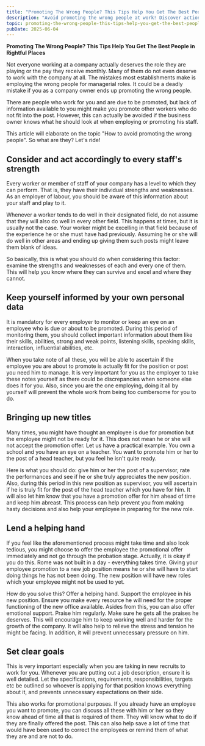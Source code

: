 ```yaml
---
title: "Promoting The Wrong People? This Tips Help You Get The Best People in Rightful Places"
description: "Avoid promoting the wrong people at work! Discover actionable tips to ensure you select the right employees for promotions and leadership roles."
topic: promoting-the-wrong-people-this-tips-help-you-get-the-best-people-in-rightful-places
pubDate: 2025-06-04
---
```



**Promoting The Wrong People? This Tips Help You Get The Best People in Rightful Places**

Not everyone working at a company actually deserves the role they are playing or the pay they receive monthly. Many of them do not even deserve to work with the company at all. The mistakes most establishments make is employing the wrong people for managerial roles. It could be a deadly mistake if you as a company owner ends up promoting the wrong people.

There are people who work for you and are due to be promoted, but lack of information available to you might make you promote other workers who do not fit into the post. However, this can actually be avoided if the business owner knows what he should look at when employing or promoting his staff.

This article will elaborate on the topic "How to avoid promoting the wrong people". So what are they? Let's ride!

## Consider and act accordingly to every staff's strength

Every worker or member of staff of your company has a level to which they can perform. That is, they have their individual strengths and weaknesses. As an employer of labour, you should be aware of this information about your staff and play to it.

Whenever a worker tends to do well in their designated field, do not assume that they will also do well in every other field. This happens at times, but it is usually not the case. Your worker might be excelling in that field because of the experience he or she must have had previously. Assuming he or she will do well in other areas and ending up giving them such posts might leave them blank of ideas.

So basically, this is what you should do when considering this factor: examine the strengths and weaknesses of each and every one of them. This will help you know where they can survive and excel and where they cannot.

## Keep yourself informed by your own personal data

It is mandatory for every employer to monitor or keep an eye on an employee who is due or about to be promoted. During this period of monitoring them, you should collect important information about them like their skills, abilities, strong and weak points, listening skills, speaking skills, interaction, influential abilities, etc.

When you take note of all these, you will be able to ascertain if the employee you are about to promote is actually fit for the position or post you need him to manage. It is very important for you as the employer to take these notes yourself as there could be discrepancies when someone else does it for you. Also, since you are the one employing, doing it all by yourself will prevent the whole work from being too cumbersome for you to do.

## Bringing up new titles

Many times, you might have thought an employee is due for promotion but the employee might not be ready for it. This does not mean he or she will not accept the promotion offer. Let us have a practical example. You own a school and you have an eye on a teacher. You want to promote him or her to the post of a head teacher, but you feel he isn't quite ready.

Here is what you should do: give him or her the post of a supervisor, rate the performances and see if he or she truly appreciates the new position. Also, during this period in this new position as supervisor, you will ascertain if he is truly fit for the post of the head teacher which you have for him. It will also let him know that you have a promotion offer for him ahead of time and keep him abreast. This process can help prevent you from making hasty decisions and also help your employee in preparing for the new role.

## Lend a helping hand

If you feel like the aforementioned process might take time and also look tedious, you might choose to offer the employee the promotional offer immediately and not go through the probation stage. Actually, it is okay if you do this. Rome was not built in a day - everything takes time. Giving your employee promotion to a new job position means he or she will have to start doing things he has not been doing. The new position will have new roles which your employee might not be used to yet.

How do you solve this? Offer a helping hand. Support the employee in his new position. Ensure you make every resource he will need for the proper functioning of the new office available. Asides from this, you can also offer emotional support. Praise him regularly. Make sure he gets all the praises he deserves. This will encourage him to keep working well and harder for the growth of the company. It will also help to relieve the stress and tension he might be facing. In addition, it will prevent unnecessary pressure on him.

## Set clear goals

This is very important especially when you are taking in new recruits to work for you. Whenever you are putting out a job description, ensure it is well detailed. Let the specifications, requirements, responsibilities, targets etc be outlined so whoever is applying for that position knows everything about it, and prevents unnecessary expectations on their side.

This also works for promotional purposes. If you already have an employee you want to promote, you can discuss all these with him or her so they know ahead of time all that is required of them. They will know what to do if they are finally offered the post. This can also help save a lot of time that would have been used to correct the employees or remind them of what they are and are not to do.



